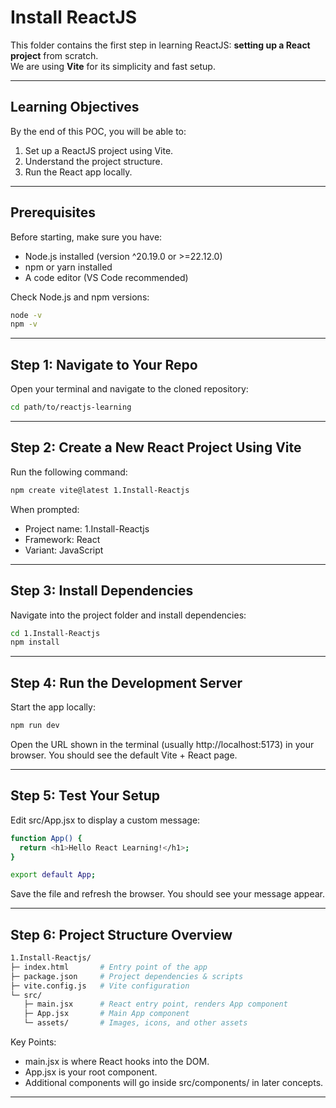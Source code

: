 # Install ReactJS

This folder contains the first step in learning ReactJS: **setting up a React project** from scratch.  
We are using **Vite** for its simplicity and fast setup.

---

## **Learning Objectives**
By the end of this POC, you will be able to:  
1. Set up a ReactJS project using Vite.  
2. Understand the project structure.  
3. Run the React app locally.  

---

## **Prerequisites**
Before starting, make sure you have:  
- Node.js installed (version ^20.19.0 or >=22.12.0)  
- npm or yarn installed  
- A code editor (VS Code recommended)  

Check Node.js and npm versions: 

```bash
node -v
npm -v
```

---

## **Step 1: Navigate to Your Repo**
Open your terminal and navigate to the cloned repository:

```bash
cd path/to/reactjs-learning
```

---

## **Step 2: Create a New React Project Using Vite**
Run the following command:

```bash
npm create vite@latest 1.Install-Reactjs
```

When prompted:
- Project name: 1.Install-Reactjs
- Framework: React
- Variant: JavaScript

---

## **Step 3: Install Dependencies**
Navigate into the project folder and install dependencies:

```bash
cd 1.Install-Reactjs
npm install
```

---

## **Step 4: Run the Development Server**
Start the app locally:

```bash
npm run dev
```

Open the URL shown in the terminal (usually http://localhost:5173) in your browser.
You should see the default Vite + React page.

---

## **Step 5: Test Your Setup**
Edit src/App.jsx to display a custom message:

```bash
function App() {
  return <h1>Hello React Learning!</h1>;
}

export default App;
```

Save the file and refresh the browser. You should see your message appear.

---

## **Step 6: Project Structure Overview**

```bash
1.Install-Reactjs/
├─ index.html       # Entry point of the app
├─ package.json     # Project dependencies & scripts
├─ vite.config.js   # Vite configuration
└─ src/
   ├─ main.jsx      # React entry point, renders App component
   ├─ App.jsx       # Main App component
   └─ assets/       # Images, icons, and other assets
```

Key Points:
- main.jsx is where React hooks into the DOM.
- App.jsx is your root component.
- Additional components will go inside src/components/ in later concepts.

---
